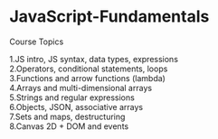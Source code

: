 # JavaScript-Fundamentals

Course Topics

1.JS intro, JS syntax, data types, expressions <br>
2.Operators, conditional statements, loops <br>
3.Functions and arrow functions (lambda) <br>
4.Arrays and multi-dimensional arrays <br>
5.Strings and regular expressions <br>
6.Objects, JSON, associative arrays <br>
7.Sets and maps, destructuring <br>
8.Canvas 2D + DOM and events
